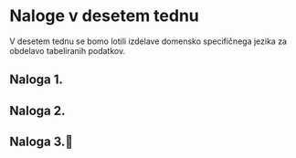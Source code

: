 # Naloge v desetem tednu

V desetem tednu se bomo lotili izdelave domensko specifičnega jezika za obdelavo tabeliranih podatkov.

## Naloga 1.


## Naloga 2.


## Naloga 3.:crown:
